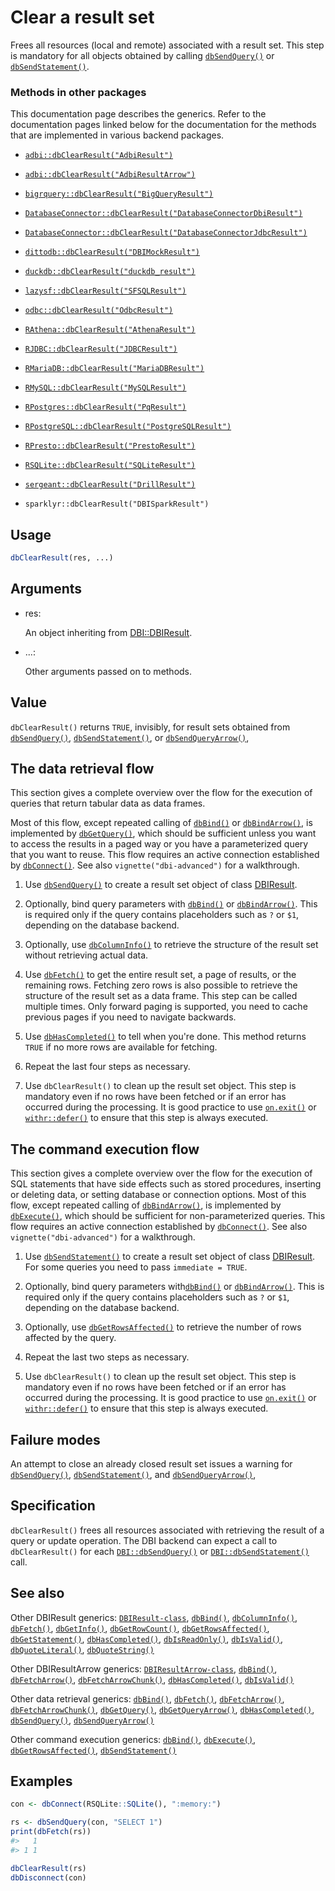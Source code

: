 # Clear a result set

Frees all resources (local and remote) associated with a result set.
This step is mandatory for all objects obtained by calling
[`dbSendQuery()`](https://dbi.r-dbi.org/dev/reference/dbSendQuery.md) or
[`dbSendStatement()`](https://dbi.r-dbi.org/dev/reference/dbSendStatement.md).

### Methods in other packages

This documentation page describes the generics. Refer to the
documentation pages linked below for the documentation for the methods
that are implemented in various backend packages.

- [`adbi::dbClearResult("AdbiResult")`](https://adbi.r-dbi.org/reference/AdbiResult-class.html)

- [`adbi::dbClearResult("AdbiResultArrow")`](https://adbi.r-dbi.org/reference/AdbiResultArrow-class.html)

- [`bigrquery::dbClearResult("BigQueryResult")`](https://bigrquery.r-dbi.org/reference/DBI.html)

- [`DatabaseConnector::dbClearResult("DatabaseConnectorDbiResult")`](https://ohdsi.github.io/DatabaseConnector/reference/dbClearResult-DatabaseConnectorDbiResult-method.html)

- [`DatabaseConnector::dbClearResult("DatabaseConnectorJdbcResult")`](https://ohdsi.github.io/DatabaseConnector/reference/dbClearResult-DatabaseConnectorJdbcResult-method.html)

- [`dittodb::dbClearResult("DBIMockResult")`](https://dittodb.jonkeane.com/reference/mock-db-methods.html)

- [`duckdb::dbClearResult("duckdb_result")`](https://r.duckdb.org/reference/duckdb_result-class.html)

- [`lazysf::dbClearResult("SFSQLResult")`](https://hypertidy.github.io/lazysf/reference/SFSQLResult-class.html)

- [`odbc::dbClearResult("OdbcResult")`](https://odbc.r-dbi.org/reference/OdbcResult.html)

- [`RAthena::dbClearResult("AthenaResult")`](https://dyfanjones.github.io/RAthena/reference/AthenaResult.html)

- [`RJDBC::dbClearResult("JDBCResult")`](https://rdrr.io/pkg/RJDBC/man/JDBCResult-methods.html)

- [`RMariaDB::dbClearResult("MariaDBResult")`](https://rmariadb.r-dbi.org/reference/query.html)

- [`RMySQL::dbClearResult("MySQLResult")`](https://r-dbi.r-universe.dev/RMySQL/reference/query.html)

- [`RPostgres::dbClearResult("PqResult")`](https://rpostgres.r-dbi.org/reference/postgres-query.html)

- [`RPostgreSQL::dbClearResult("PostgreSQLResult")`](https://rdrr.io/pkg/RPostgreSQL/man/dbSendQuery-methods.html)

- [`RPresto::dbClearResult("PrestoResult")`](https://rdrr.io/pkg/RPresto/man/PrestoResult-class.html)

- [`RSQLite::dbClearResult("SQLiteResult")`](https://rsqlite.r-dbi.org/reference/SQLiteResult-class.html)

- [`sergeant::dbClearResult("DrillResult")`](https://rdrr.io/pkg/sergeant/man/DrillResult-class.html)

- `sparklyr::dbClearResult("DBISparkResult")`

## Usage

``` r
dbClearResult(res, ...)
```

## Arguments

- res:

  An object inheriting from
  [DBI::DBIResult](https://dbi.r-dbi.org/dev/reference/DBIResult-class.md).

- ...:

  Other arguments passed on to methods.

## Value

`dbClearResult()` returns `TRUE`, invisibly, for result sets obtained
from
[`dbSendQuery()`](https://dbi.r-dbi.org/dev/reference/dbSendQuery.md),
[`dbSendStatement()`](https://dbi.r-dbi.org/dev/reference/dbSendStatement.md),
or
[`dbSendQueryArrow()`](https://dbi.r-dbi.org/dev/reference/dbSendQueryArrow.md),

## The data retrieval flow

This section gives a complete overview over the flow for the execution
of queries that return tabular data as data frames.

Most of this flow, except repeated calling of
[`dbBind()`](https://dbi.r-dbi.org/dev/reference/dbBind.md) or
[`dbBindArrow()`](https://dbi.r-dbi.org/dev/reference/dbBind.md), is
implemented by
[`dbGetQuery()`](https://dbi.r-dbi.org/dev/reference/dbGetQuery.md),
which should be sufficient unless you want to access the results in a
paged way or you have a parameterized query that you want to reuse. This
flow requires an active connection established by
[`dbConnect()`](https://dbi.r-dbi.org/dev/reference/dbConnect.md). See
also `vignette("dbi-advanced")` for a walkthrough.

1.  Use
    [`dbSendQuery()`](https://dbi.r-dbi.org/dev/reference/dbSendQuery.md)
    to create a result set object of class
    [DBIResult](https://dbi.r-dbi.org/dev/reference/DBIResult-class.md).

2.  Optionally, bind query parameters with
    [`dbBind()`](https://dbi.r-dbi.org/dev/reference/dbBind.md) or
    [`dbBindArrow()`](https://dbi.r-dbi.org/dev/reference/dbBind.md).
    This is required only if the query contains placeholders such as `?`
    or `$1`, depending on the database backend.

3.  Optionally, use
    [`dbColumnInfo()`](https://dbi.r-dbi.org/dev/reference/dbColumnInfo.md)
    to retrieve the structure of the result set without retrieving
    actual data.

4.  Use [`dbFetch()`](https://dbi.r-dbi.org/dev/reference/dbFetch.md) to
    get the entire result set, a page of results, or the remaining rows.
    Fetching zero rows is also possible to retrieve the structure of the
    result set as a data frame. This step can be called multiple times.
    Only forward paging is supported, you need to cache previous pages
    if you need to navigate backwards.

5.  Use
    [`dbHasCompleted()`](https://dbi.r-dbi.org/dev/reference/dbHasCompleted.md)
    to tell when you're done. This method returns `TRUE` if no more rows
    are available for fetching.

6.  Repeat the last four steps as necessary.

7.  Use `dbClearResult()` to clean up the result set object. This step
    is mandatory even if no rows have been fetched or if an error has
    occurred during the processing. It is good practice to use
    [`on.exit()`](https://rdrr.io/r/base/on.exit.html) or
    [`withr::defer()`](https://withr.r-lib.org/reference/defer.html) to
    ensure that this step is always executed.

## The command execution flow

This section gives a complete overview over the flow for the execution
of SQL statements that have side effects such as stored procedures,
inserting or deleting data, or setting database or connection options.
Most of this flow, except repeated calling of
[`dbBindArrow()`](https://dbi.r-dbi.org/dev/reference/dbBind.md), is
implemented by
[`dbExecute()`](https://dbi.r-dbi.org/dev/reference/dbExecute.md), which
should be sufficient for non-parameterized queries. This flow requires
an active connection established by
[`dbConnect()`](https://dbi.r-dbi.org/dev/reference/dbConnect.md). See
also `vignette("dbi-advanced")` for a walkthrough.

1.  Use
    [`dbSendStatement()`](https://dbi.r-dbi.org/dev/reference/dbSendStatement.md)
    to create a result set object of class
    [DBIResult](https://dbi.r-dbi.org/dev/reference/DBIResult-class.md).
    For some queries you need to pass `immediate = TRUE`.

2.  Optionally, bind query parameters
    with[`dbBind()`](https://dbi.r-dbi.org/dev/reference/dbBind.md) or
    [`dbBindArrow()`](https://dbi.r-dbi.org/dev/reference/dbBind.md).
    This is required only if the query contains placeholders such as `?`
    or `$1`, depending on the database backend.

3.  Optionally, use
    [`dbGetRowsAffected()`](https://dbi.r-dbi.org/dev/reference/dbGetRowsAffected.md)
    to retrieve the number of rows affected by the query.

4.  Repeat the last two steps as necessary.

5.  Use `dbClearResult()` to clean up the result set object. This step
    is mandatory even if no rows have been fetched or if an error has
    occurred during the processing. It is good practice to use
    [`on.exit()`](https://rdrr.io/r/base/on.exit.html) or
    [`withr::defer()`](https://withr.r-lib.org/reference/defer.html) to
    ensure that this step is always executed.

## Failure modes

An attempt to close an already closed result set issues a warning for
[`dbSendQuery()`](https://dbi.r-dbi.org/dev/reference/dbSendQuery.md),
[`dbSendStatement()`](https://dbi.r-dbi.org/dev/reference/dbSendStatement.md),
and
[`dbSendQueryArrow()`](https://dbi.r-dbi.org/dev/reference/dbSendQueryArrow.md),

## Specification

`dbClearResult()` frees all resources associated with retrieving the
result of a query or update operation. The DBI backend can expect a call
to `dbClearResult()` for each
[`DBI::dbSendQuery()`](https://dbi.r-dbi.org/dev/reference/dbSendQuery.md)
or
[`DBI::dbSendStatement()`](https://dbi.r-dbi.org/dev/reference/dbSendStatement.md)
call.

## See also

Other DBIResult generics:
[`DBIResult-class`](https://dbi.r-dbi.org/dev/reference/DBIResult-class.md),
[`dbBind()`](https://dbi.r-dbi.org/dev/reference/dbBind.md),
[`dbColumnInfo()`](https://dbi.r-dbi.org/dev/reference/dbColumnInfo.md),
[`dbFetch()`](https://dbi.r-dbi.org/dev/reference/dbFetch.md),
[`dbGetInfo()`](https://dbi.r-dbi.org/dev/reference/dbGetInfo.md),
[`dbGetRowCount()`](https://dbi.r-dbi.org/dev/reference/dbGetRowCount.md),
[`dbGetRowsAffected()`](https://dbi.r-dbi.org/dev/reference/dbGetRowsAffected.md),
[`dbGetStatement()`](https://dbi.r-dbi.org/dev/reference/dbGetStatement.md),
[`dbHasCompleted()`](https://dbi.r-dbi.org/dev/reference/dbHasCompleted.md),
[`dbIsReadOnly()`](https://dbi.r-dbi.org/dev/reference/dbIsReadOnly.md),
[`dbIsValid()`](https://dbi.r-dbi.org/dev/reference/dbIsValid.md),
[`dbQuoteLiteral()`](https://dbi.r-dbi.org/dev/reference/dbQuoteLiteral.md),
[`dbQuoteString()`](https://dbi.r-dbi.org/dev/reference/dbQuoteString.md)

Other DBIResultArrow generics:
[`DBIResultArrow-class`](https://dbi.r-dbi.org/dev/reference/DBIResultArrow-class.md),
[`dbBind()`](https://dbi.r-dbi.org/dev/reference/dbBind.md),
[`dbFetchArrow()`](https://dbi.r-dbi.org/dev/reference/dbFetchArrow.md),
[`dbFetchArrowChunk()`](https://dbi.r-dbi.org/dev/reference/dbFetchArrowChunk.md),
[`dbHasCompleted()`](https://dbi.r-dbi.org/dev/reference/dbHasCompleted.md),
[`dbIsValid()`](https://dbi.r-dbi.org/dev/reference/dbIsValid.md)

Other data retrieval generics:
[`dbBind()`](https://dbi.r-dbi.org/dev/reference/dbBind.md),
[`dbFetch()`](https://dbi.r-dbi.org/dev/reference/dbFetch.md),
[`dbFetchArrow()`](https://dbi.r-dbi.org/dev/reference/dbFetchArrow.md),
[`dbFetchArrowChunk()`](https://dbi.r-dbi.org/dev/reference/dbFetchArrowChunk.md),
[`dbGetQuery()`](https://dbi.r-dbi.org/dev/reference/dbGetQuery.md),
[`dbGetQueryArrow()`](https://dbi.r-dbi.org/dev/reference/dbGetQueryArrow.md),
[`dbHasCompleted()`](https://dbi.r-dbi.org/dev/reference/dbHasCompleted.md),
[`dbSendQuery()`](https://dbi.r-dbi.org/dev/reference/dbSendQuery.md),
[`dbSendQueryArrow()`](https://dbi.r-dbi.org/dev/reference/dbSendQueryArrow.md)

Other command execution generics:
[`dbBind()`](https://dbi.r-dbi.org/dev/reference/dbBind.md),
[`dbExecute()`](https://dbi.r-dbi.org/dev/reference/dbExecute.md),
[`dbGetRowsAffected()`](https://dbi.r-dbi.org/dev/reference/dbGetRowsAffected.md),
[`dbSendStatement()`](https://dbi.r-dbi.org/dev/reference/dbSendStatement.md)

## Examples

``` r
con <- dbConnect(RSQLite::SQLite(), ":memory:")

rs <- dbSendQuery(con, "SELECT 1")
print(dbFetch(rs))
#>   1
#> 1 1

dbClearResult(rs)
dbDisconnect(con)
```
